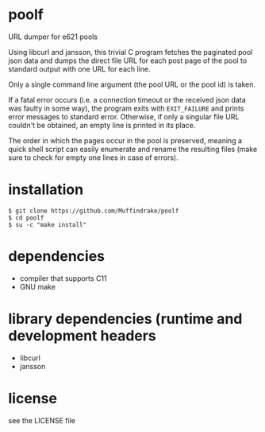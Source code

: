 # poolf
URL dumper for e621 pools

Using libcurl and jansson, this trivial C program fetches the paginated pool
json data and dumps the direct file URL for each post page of the pool to
standard output with one URL for each line.

Only a single command line argument (the pool URL or the pool id) is taken.

If a fatal error occurs (i.e. a connection timeout or the received json data
was faulty in some way), the program exits with `EXIT_FAILURE` and prints error
messages to standard error. Otherwise, if only a singular file URL couldn't be
obtained, an empty line is printed in its place.

The order in which the pages occur in the pool is preserved, meaning a quick
shell script can easily enumerate and rename the resulting files (make sure to
check for empty one lines in case of errors).

# installation

```
$ git clone https://github.com/Muffindrake/poolf
$ cd poolf
$ su -c "make install"
```

# dependencies
- compiler that supports C11
- GNU make

# library dependencies (runtime and development headers
- libcurl
- jansson

# license
see the LICENSE file
